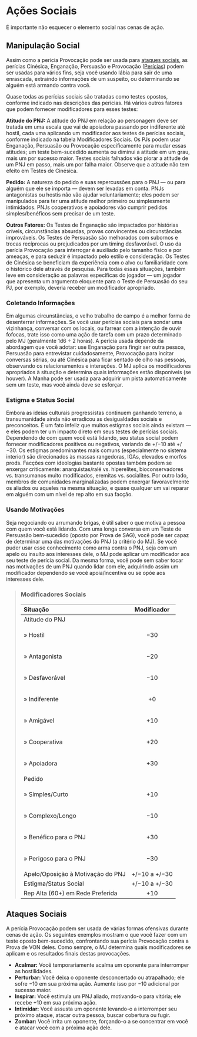 # Ações Sociais

É importante não esquecer o elemento social nas cenas de ação.

## Manipulação Social

Assim como a perícia Provocação pode ser usada para [ataques sociais](#social-attacks), as perícias Cinésica, Enganação, Persuasão e Provocação ([Perícias](../04/18-skills.md)) podem ser usadas para vários fins, seja você usando lábia para sair de uma enrascada, extraindo informações de um suspeito, ou determinando se alguém está armando contra você.

Quase todas as perícias sociais são tratadas como testes opostos, conforme indicado nas descrições das perícias. Há vários outros fatores que podem fornecer modificadores para esses testes:

**Atitude do PNJ:** A atitude do PNJ em relação ao personagem deve ser tratada em uma escala que vai de apoiadora passando por indiferente até hostil, cada uma aplicando um modificador aos testes de perícias sociais, conforme indicado na tabela Modificadores Sociais. Os PJs podem usar Enganação, Persuasão ou Provocação especificamente para mudar essas atitudes; um teste bem-sucedido aumenta ou diminui a atitude em um grau, mais um por sucesso maior. Testes sociais falhados vão piorar a atitude de um PNJ em passo, mais um por falha maior. Observe que a atitude não tem efeito em Testes de Cinésica.

**Pedido:** A natureza do pedido e suas repercussões para o PNJ — ou para alguém que ele se importa — devem ser levadas em conta. PNJs antagonistas ou hostis não vão ajudar voluntariamente; eles podem ser manipulados para ter uma atitude melhor primeiro ou simplesmente intimidados. PNJs cooperativos e apoiadores vão cumprir pedidos simples/benéficos sem precisar de um teste.

**Outros Fatores:** Os Testes de Enganação são impactados por histórias críveis, circunstâncias absurdas, provas convincentes ou circunstâncias improváveis. Os Testes de Persuasão são melhorados com subornos e trocas recíprocas ou prejudicados por um timing desfavorável. O uso da perícia Provocação para interrogar é auxiliado pelo tamanho físico e por ameaças, e para seduzir é impactado pelo estilo e consideração. Os Testes de Cinésica se beneficiam da experiência com o alvo ou familiaridade com o histórico dele através de pesquisa. Para todas essas situações, também leve em consideração as palavras específicas do jogador — um jogador que apresenta um argumento eloquente para o Teste de Persuasão do seu PJ, por exemplo, deveria receber um modificador apropriado.

### Coletando Informações

Em algumas circunstâncias, o velho trabalho de campo é a melhor forma de desenterrar informações. Se você usar perícias sociais para sondar uma vizinhança, conversar com os locais, ou farrear com a intenção de ouvir fofocas, trate isso como uma ação de tarefa com um prazo determinado pelo MJ (geralmente 1d6 ÷ 2 horas). A perícia usada depende da abordagem que você adotar: use Enganação para fingir ser outra pessoa, Persuasão para entrevistar cuidadosamente, Provocação para incitar conversas sérias, ou até Cinésica para ficar sentado de olho nas pessoas, observando os relacionamentos e interações. O MJ aplica os modificadores apropriados à situação e determina quais informações estão disponíveis (se houver). A Manha pode ser usada para adquirir um pista automaticamente sem um teste, mas você ainda deve se esforçar.

### Estigma e Status Social

Embora as ideias culturais progressistas continuem ganhando terreno, a transumanidade ainda não erradicou as desigualdades sociais e preconceitos. É um fato infeliz que muitos estigmas sociais ainda existam — e eles podem ter um impacto direto em seus testes de perícias sociais. Dependendo de com quem você está lidando, seu status social podem fornecer modificadores positivos ou negativos, variando de +/−10 até +/−30. Os estigmas predominantes mais comuns (especialmente no sistema interior) são direcionados às massas rangedoras, IGAs, elevados e morfos prods. Facções com ideologias bastante opostas também podem se enxergar criticamente: anarquistas/ralé vs. hiperelites, bioconservadores vs. transumanos muito modificados, eremitas vs. socialites. Por outro lado, membros de comunidades marginalizadas podem enxergar favoravelmente os aliados ou aqueles na mesma situação, e quase qualquer um vai reparar em alguém com um nível de rep alto em sua facção.

### Usando Motivações

Seja negociando ou arrumando brigas, é útil saber o que motiva a pessoa com quem você está lidando. Com uma longa conversa em um Teste de Persuasão bem-sucedido (oposto por Prova de SAG), você pode ser capaz de determinar uma das motivações do PNJ (a critério do MJ). Se você puder usar esse conhecimento como arma contra o PNJ, seja com um apelo ou insulto aos interesses dele, o MJ pode aplicar um modificador aos seu teste de perícia social. Da mesma forma, você pode sem saber tocar nas motivações de um PNJ quando lidar com ele, adquirindo assim um modificador dependendo se você apoia/incentiva ou se opõe aos interesses dele.

<blockquote class="table">

### Modificadores Sociais

| Situação                          |  Modificador  |
|:--------------------------------- |:-------------:|
| Atitude do PNJ                    |               |
| <p class="indent">» Hostil</p>         |      −30      |
| <p class="indent">» Antagonista</p>         |      −20      |
| <p class="indent">» Desfavorável</p>         |      −10      |
| <p class="indent">» Indiferente</p>         |      +0       |
| <p class="indent">» Amigável</p>         |      +10      |
| <p class="indent">» Cooperativa</p>         |      +20      |
| <p class="indent">» Apoiadora</p>         |      +30      |
| Pedido                            |               |
| <p class="indent">» Simples/Curto</p>         |      +10      |
| <p class="indent">» Complexo/Longo</p>         |      −10      |
| <p class="indent">» Benéfico para o PNJ</p>         |      +30      |
| <p class="indent">» Perigoso para o PNJ</p>        |      −30      |
| Apelo/Oposição à Motivação do PNJ | +/−10 a +/−30 |
| Estigma/Status Social             | +/−10 a +/−30 |
| Rep Alta (60+) em Rede Preferida  |      +10      |

</blockquote>

## Ataques Sociais

A perícia Provocação podem ser usada de várias formas ofensivas durante cenas de ação. Os seguintes exemplos mostram o que você fazer com um teste oposto bem-sucedido, confrontando sua perícia Provocação contra a Prova de VON deles. Como sempre, o MJ determina quais modificadores se aplicam e os resultados finais destas provocações.

- **Acalmar:** Você temporariamente acalma um oponente para interromper as hostilidades.
- **Perturbar:** Você deixa o oponente desconcertado ou atrapalhado; ele sofre −10 em sua próxima ação. Aumente isso por −10 adicional por sucesso maior.
- **Inspirar:** Você estimula um PNJ aliado, motivando-o para vitória; ele recebe +10 em sua próxima ação.
- **Intimidar:** Você assusta um oponente levando-o a interromper seu próximo ataque, atacar outra pessoa, buscar cobertura ou fugir.
- **Zombar:** Você irrita um oponente, forçando-o a se concentrar em você e atacar você com a próxima ação dele.
